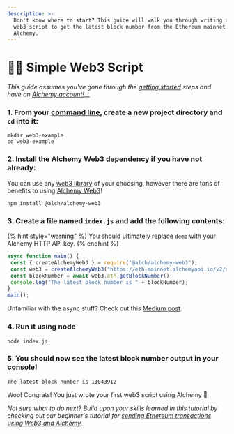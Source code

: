 ```yaml
---
description: >-
  Don't know where to start? This guide will walk you through writing a simple
  web3 script to get the latest block number from the Ethereum mainnet using
  Alchemy.
---
```


# 👩‍💻 Simple Web3 Script

_This guide assumes you've gone through the_ [_getting started_](../introduction/getting-started.md) _steps and have an_ [_Alchemy account!_](https://alchemy.com/?r=affiliate:b92f4e01-cafb-4038-83f4-372a42df5171)\_\_

### 1. From your [command line](https://www.computerhope.com/jargon/c/commandi.htm), create a new project directory and `cd` into it:

```text
mkdir web3-example
cd web3-example
```

### 2. Install the Alchemy Web3 dependency if you have not already:

You can use any [web3 library](../introduction/getting-started.md#other-web3-libraries) of your choosing, however there are tons of benefits to using [Alchemy Web3](../documentation/alchemy-web3/)! 

```text
npm install @alch/alchemy-web3
```

### 3. Create a file named `index.js` and add the following contents:

{% hint style="warning" %}
You should ultimately replace `demo` with your Alchemy HTTP API key. 
{% endhint %}

```javascript
async function main() {
 const { createAlchemyWeb3 } = require("@alch/alchemy-web3");
 const web3 = createAlchemyWeb3("https://eth-mainnet.alchemyapi.io/v2/demo");
 const blockNumber = await web3.eth.getBlockNumber();
 console.log("The latest block number is " + blockNumber);
}
main();             
```

Unfamiliar with the async stuff? Check out this [Medium post](https://medium.com/better-programming/understanding-async-await-in-javascript-1d81bb079b2c).

### 4. Run it using node

```text
node index.js
```

### 5. You should now see the latest block number output in your console! 

```text
The latest block number is 11043912
```

Woo! Congrats! You just wrote your first web3 script using Alchemy 🎉 

_Not sure what to do next? Build upon your skills learned in this tutorial by checking out our beginner's tutorial for_ [_sending Ethereum transactions using Web3 and Alchemy_](sending-txs/)_._


